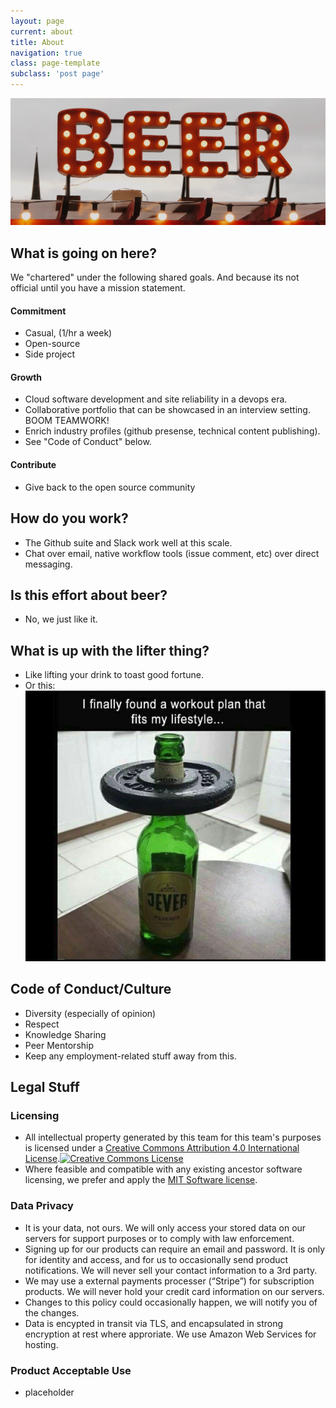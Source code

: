 ```yaml
---
layout: page
current: about
title: About
navigation: true
class: page-template
subclass: 'post page'
---
```



<img src="../assets/images/site/beer-sign.jpg" alt="Test Image" />

## What is going on here?
We "chartered" under the following shared goals.  And because its not official until you have a mission statement.

#### Commitment
- Casual, (1/hr a week)
- Open-source
- Side project

#### Growth
- Cloud software development and site reliability in a devops era.
- Collaborative portfolio that can be showcased in an interview setting.  BOOM TEAMWORK!
- Enrich industry profiles (github presense, technical content publishing).
- See "Code of Conduct" below.

#### Contribute
- Give back to the open source community

## How do you work?
- The Github suite and Slack work well at this scale.
- Chat over email, native workflow tools (issue comment, etc) over direct messaging.

## Is this effort about beer?
- No, we just like it.

## What is up with the lifter thing?
- Like lifting your drink to toast good fortune.
- Or this: <img src="../assets/images/site/beer-lift.png" alt="Test Image" />

## Code of Conduct/Culture
- Diversity (especially of opinion)
- Respect
- Knowledge Sharing
- Peer Mentorship
- Keep any employment-related stuff away from this.

## Legal Stuff
### Licensing
- All intellectual property generated by this team for this team's purposes is licensed under a <a rel="license" href="http://creativecommons.org/licenses/by/4.0/">Creative Commons Attribution 4.0 International License</a>.<a rel="license" href="http://creativecommons.org/licenses/by/4.0/"><img alt="Creative Commons License" style="border-width:0" src="https://i.creativecommons.org/l/by/4.0/88x31.png" /></a>
- Where feasible and compatible with any existing ancestor software licensing, we prefer and apply the [MIT Software license](https://opensource.org/licenses/MIT).

### Data Privacy
- It is your data, not ours. We will only access your stored data on our servers for support purposes or to comply with law enforcement.
- Signing up for our products can require an email and password. It is only for identity and access, and for us to occasionally send product notifications. We will never sell your contact information to a 3rd party.
- We may use a external payments processer (“Stripe”) for subscription products. We will never hold your credit card information on our servers.
- Changes to this policy could occasionally happen, we will notify you of the changes.
- Data is encypted in transit via TLS, and encapsulated in strong encryption at rest where approriate. We use Amazon Web Services for hosting.

### Product Acceptable Use
- placeholder